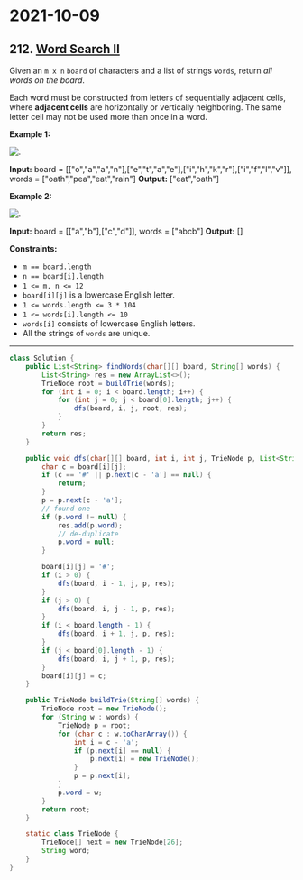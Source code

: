 # 2021-10-09

## 212. [Word Search II](https://leetcode.com/problems/word-search-ii/)

Given an `m x n` `board` of characters and a list of strings `words`, return _all words on the board_.

Each word must be constructed from letters of sequentially adjacent cells, where **adjacent cells** are horizontally or vertically neighboring. The same letter cell may not be used more than once in a word.

**Example 1:**

![.](https://assets.leetcode.com/uploads/2020/11/07/search1.jpg)

**Input:** board = \[\["o","a","a","n"\],\["e","t","a","e"\],\["i","h","k","r"\],\["i","f","l","v"\]\], words = \["oath","pea","eat","rain"\]
**Output:** \["eat","oath"\]

**Example 2:**

![.](https://assets.leetcode.com/uploads/2020/11/07/search2.jpg)

**Input:** board = \[\["a","b"\],\["c","d"\]\], words = \["abcb"\]
**Output:** \[\]

**Constraints:**

- `m == board.length`
- `n == board[i].length`
- `1 <= m, n <= 12`
- `board[i][j]` is a lowercase English letter.
- `1 <= words.length <= 3 * 104`
- `1 <= words[i].length <= 10`
- `words[i]` consists of lowercase English letters.
- All the strings of `words` are unique.

---

```java
class Solution {
    public List<String> findWords(char[][] board, String[] words) {
        List<String> res = new ArrayList<>();
        TrieNode root = buildTrie(words);
        for (int i = 0; i < board.length; i++) {
            for (int j = 0; j < board[0].length; j++) {
                dfs(board, i, j, root, res);
            }
        }
        return res;
    }

    public void dfs(char[][] board, int i, int j, TrieNode p, List<String> res) {
        char c = board[i][j];
        if (c == '#' || p.next[c - 'a'] == null) {
            return;
        }
        p = p.next[c - 'a'];
        // found one
        if (p.word != null) {
            res.add(p.word);
            // de-duplicate
            p.word = null;
        }

        board[i][j] = '#';
        if (i > 0) {
            dfs(board, i - 1, j, p, res);
        }
        if (j > 0) {
            dfs(board, i, j - 1, p, res);
        }
        if (i < board.length - 1) {
            dfs(board, i + 1, j, p, res);
        }
        if (j < board[0].length - 1) {
            dfs(board, i, j + 1, p, res);
        }
        board[i][j] = c;
    }

    public TrieNode buildTrie(String[] words) {
        TrieNode root = new TrieNode();
        for (String w : words) {
            TrieNode p = root;
            for (char c : w.toCharArray()) {
                int i = c - 'a';
                if (p.next[i] == null) {
                    p.next[i] = new TrieNode();
                }
                p = p.next[i];
            }
            p.word = w;
        }
        return root;
    }

    static class TrieNode {
        TrieNode[] next = new TrieNode[26];
        String word;
    }
}
```
